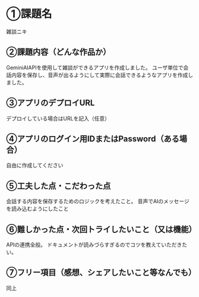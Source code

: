# ①課題名
雑談ニキ

## ②課題内容（どんな作品か）
GeminiAIAPIを使用して雑談ができるアプリを作成しました。
ユーザ単位で会話内容を保存し、音声が出るようにして実際に会話できるようなアプリを作成しました。
## ③アプリのデプロイURL
デプロイしている場合はURLを記入（任意）

## ④アプリのログイン用IDまたはPassword（ある場合）
自由に作成してください

## ⑤工夫した点・こだわった点
会話する内容を保存するためのロジックを考えたこと。
音声でAIのメッセージを読み込むようにしたこと

## ⑥難しかった点・次回トライしたいこと（又は機能）
APIの連携全般。
ドキュメントが読みづらすぎるのでコツを教えていただきたい。

## ⑦フリー項目（感想、シェアしたいこと等なんでも）
同上